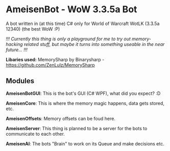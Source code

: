 # AmeisenBot - WoW 3.3.5a Bot
A bot written in (at this time) C# only for World of Warcraft WotLK (3.3.5a 12340) (the best WoW :P)

*!!! Currently this thing is only a playground for me to try out memory-hacking related stuff, but maybe it turns into something useable in the near future... !!!*

**Libaries used:** MemorySharp by Binarysharp - https://github.com/ZenLulz/MemorySharp

## Modules
**AmeisenBotGUI**: This is the bot's GUI (C# WPF), what did you expect? :D

**AmeisenCore**: This is where the memory magic happens, data gets stored, etc.

**AmeisenOffsets**: Memory offsets can be foud here.

**AmeisenServer**: This thing is planned to be a server for the bots to communicate to each other.

**AmeisenAI**: The bots "Brain" to work on its Queue and make decisions etc.
